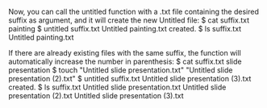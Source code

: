 Now, you can call the untitled function with a .txt file containing the desired suffix as argument, and it will create the new Untitled file:
$ cat suffix.txt
painting
$ untitled suffix.txt
Untitled painting.txt created.
$ ls
suffix.txt  Untitled painting.txt

If there are already existing files with the same suffix, the function will automatically increase the number in parenthesis:
$ cat suffix.txt
slide presentation
$ touch "Untitled slide presentation.txt" "Untitled slide presentation (2).txt"
$ untitled suffix.txt
Untitled slide presentation (3).txt created.
$ ls
suffix.txt  Untitled slide presentation.txt  Untitled slide presentation (2).txt  Untitled slide presentation (3).txt
